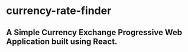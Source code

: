 # currency-rate-finder
## A Simple Currency Exchange Progressive Web Application built using React.
